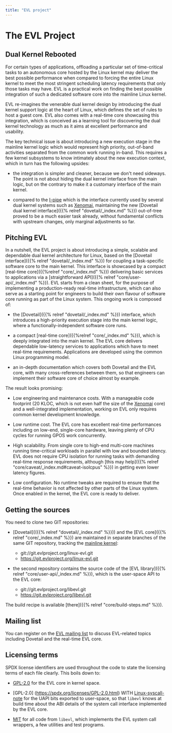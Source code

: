 ```yaml
---
title: "EVL project"
---
```


# The EVL Project

## Dual Kernel Rebooted

For certain types of applications, offloading a particular set of
time-critical tasks to an autonomous core hosted by the Linux kernel
may deliver the best possible performance when compared to forcing the
entire Linux kernel to meet the most stringent scheduling latency
requirements that only those tasks may have. EVL is a practical work
on finding the best possible integration of such a dedicated software
core into the mainline Linux kernel.

EVL re-imagines the venerable dual kernel design by introducing the
dual kernel support logic at the heart of Linux, which defines the set
of rules to host a guest core.  EVL also comes with a real-time core
showcasing this integration, which is conceived as a learning tool for
discovering the dual kernel technology as much as it aims at excellent
performance and usability.

The key technical issue is about introducing a new execution stage in
the mainline kernel logic which would represent high priority,
out-of-band activities separated from the common work running in-band.
This requires a few kernel subsystems to know intimately about the new
execution context, which in turn has the following upsides:

- the integration is simpler and cleaner, because we don't need
  sideways. The point is not about hiding the dual kernel interface
  from the main logic, but on the contrary to make it a customary
  interface of the main kernel.

- compared to the
  [I-pipe](https://git.xenomai.org/xenomai/wikis/Getting_The_I_Pipe_Patch)
  which is the interface currently used by several dual kernel systems
  such as [Xenomai](https://xenomai.org/), maintaining the new
  [Dovetail dual kernel interface]({{% relref "dovetail/_index.md"
  %}}) out-of-tree proved to be a much easier task already, without
  fundamental conflicts with upstream changes, only marginal
  adjustments so far.

## Pitching EVL

In a nutshell, the EVL project is about introducing a simple, scalable
and dependable dual kernel architecture for Linux, based on the
[Dovetail interface]({{% relref "dovetail/_index.md" %}}) for coupling
a task-specific software core to the main kernel. This interface is
showcased by a compact [real-time core]({{%relref "core/_index.md"
%}}) delivering basic services to applications via a [straightforward
API]({{% relref "core/user-api/_index.md" %}}). EVL starts from a
clean sheet, for the purpose of implementing a production-ready
real-time infrastructure, which can also serve as a starting point for
engineers to build their own flavour of software core running as part
of the Linux system. This ongoing work is composed of:

- the [Dovetail]({{% relref "dovetail/_index.md" %}}) interface, which
  introduces a high-priority execution stage into the main kernel
  logic, where a functionally-independent software core runs.

- a compact [real-time core]({{%relref "core/_index.md" %}}), which is
  deeply integrated into the main kernel. The EVL core delivers
  dependable low-latency services to applications which have to meet
  real-time requirements. Applications are developed using the common
  Linux programming model.

- an in-depth documentation which covers both Dovetail and the EVL
  core, with many cross-references between them, so that engineers can
  implement their software core of choice almost by example.

The result looks promising:

- Low engineering and maintenance costs. With a manageable code
  footprint (20 KLOC, which is not even half the size of the
  [Xenomai](https://xenomai.org/) core) and a well-integrated
  implementation, working on EVL only requires common kernel
  development knowledge.

- Low runtime cost. The EVL core has excellent real-time performances
  including on low-end, single-core hardware, leaving plenty of CPU
  cycles for running GPOS work concurrently.

- High scalability. From single core to high-end multi-core machines
  running time-critical workloads in parallel with low and bounded
  latency. EVL does not require CPU isolation for running tasks with
  demanding real-time response requirements, although [this may
  help]({{% relref "core/caveat/_index.md#caveat-isolcpus" %}}) in
  getting even lower latency figures.

- Low configuration. No runtime tweaks are required to ensure that the
  real-time behavior is not affected by other parts of the Linux
  system. Once enabled in the kernel, the EVL core is ready to
  deliver.

## Getting the sources

You need to clone two GIT repositories:

- [Dovetail](({{% relref "dovetail/_index.md" %}})) and the [EVL
core]({{% relref "core/_index.md" %}}) are maintained in separate
branches of the same GIT repository, tracking the [mainline
kernel](git://git.kernel.org/pub/scm/linux/kernel/git/torvalds/linux-2.6.git):

  * git://git.evlproject.org/linux-evl.git
  * https://git.evlproject.org/linux-evl.git

- the second repository contains the source code of the [EVL
  library]({{% relref "core/user-api/_index.md" %}}), which is the
  user-space API to the EVL core:

  * git://git.evlproject.org/libevl.git
  * https://git.evlproject.org/libevl.git

The build recipe is available [there]({{% relref "core/build-steps.md"
%}}).

## Mailing list

You can register on the [EVL mailing
list](https://evlproject.org/mailman/listinfo/evl/) to discuss
EVL-related topics including Dovetail and the real-time EVL core.

## Licensing terms

SPDX license identifiers are used throughout the code to state the
licensing terms of each file clearly. This boils down to:

- [GPL-2.0](https://spdx.org/licenses/GPL-2.0.html) for the EVL core
  in kernel space.

- [GPL-2.0] (https://spdx.org/licenses/GPL-2.0.html) WITH
  [Linux-syscall-note](https://spdx.org/licenses/Linux-syscall-note.html)
  for the UAPI bits exported to user-space, so that `libevl` knows at
  build time about the ABI details of the system call interface
  implemented by the EVL core.

- [MIT](https://spdx.org/licenses/MIT.html) for all code from
  `libevl`, which implements the EVL system call wrappers, a few
  utilities and test programs.
